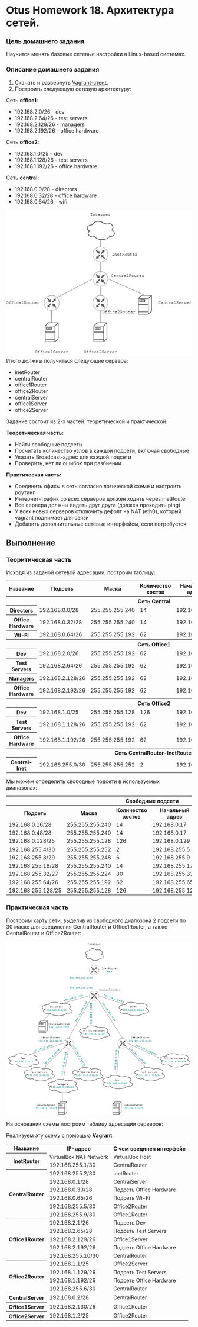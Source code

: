 # Otus Homework 18. Архитектура сетей.
### Цель домашнего задания
Научится менять базовые сетевые настройки в Linux-based системах.
### Описание домашнего задания
1. Скачать и развернуть [Vagrant-стенд](https://github.com/erlong15/otus-linux/tree/network)
2. Построить следующую сетевую архитектуру:
  
Сеть **office1**:  
- 192.168.2.0/26 - dev
- 192.168.2.64/26 - test servers
- 192.168.2.128/26 - managers
- 192.168.2.192/26 - office hardware

Сеть **office2**:  
- 192.168.1.0/25 - dev
- 192.168.1.128/26 - test servers
- 192.168.1.192/26 - office hardware

Сеть **central**:  
- 192.168.0.0/28 - directors
- 192.168.0.32/28 - office hardware
- 192.168.0.64/26 - wifi

![map 1](network_map_1.jpg)  
Итого должны получиться следующие сервера:
- inetRouter
- centralRouter
- office1Router
- office2Router
- centralServer
- office1Server
- office2Server
  
Задание состоит из 2-х частей: теоретической и практической.  
  
**Теоретическая часть:**
- Найти свободные подсети
- Посчитать количество узлов в каждой подсети, включая свободные
- Указать Broadcast-адрес для каждой подсети
- Проверить, нет ли ошибок при разбиении
  
**Практическая часть:**
- Соединить офисы в сеть согласно логической схеме и настроить роутинг
- Интернет-трафик со всех серверов должен ходить через inetRouter
- Все сервера должны видеть друг друга (должен проходить ping)
- У всех новых серверов отключить дефолт на NAT (eth0), который vagrant поднимает для связи
- Добавить дополнительные сетевые интерфейсы, если потребуется

## Выполнение
### Теоритическая часть
Исходя из заданой сетевой адресации, построим таблицу:
  
<table>
  <tr>
    <th>Название</th>
    <th>Подсеть</th>
    <th>Маска</th>
    <th>Количество хостов</th>
    <th>Начальный адрес</th>
    <th>Последний адрес</th>
    <th>Broadcast</th>
  </tr>
  <tr>
    <th colspan="7">Сеть Central</th>
  </tr>
  <tr>
    <th>Directors</th>
    <td>192.168.0.0/28</td>
    <td>255.255.255.240</td>
    <td>14</td>
    <td>192.168.0.1</td>
    <td>192.168.0.14</td>
    <td>192.168.0.15</td>
  </tr>
  <tr>
    <th>Office Hardware</th>
    <td>192.168.0.32/28</td>
    <td>255.255.255.240</td>
    <td>14</td>
    <td>192.168.0.33</td>
    <td>192.168.0.46</td>
    <td>192.168.0.47</td>
  </tr>
  <tr>
    <th>Wi-Fi</th>
    <td>192.168.0.64/26</td>
    <td>255.255.255.192</td>
    <td>62</td>
    <td>192.168.0.65</td>
    <td>192.168.0.126</td>
    <td>192.168.0.127</td>
  </tr>
  <tr>
    <th colspan="7">Сеть Office1</th>
  </tr>
  <tr>
    <th>Dev</th>
    <td>192.168.2.0/26</td>
    <td>255.255.255.192</td>
    <td>62</td>
    <td>192.168.0.1</td>
    <td>192.168.0.62</td>
    <td>192.168.0.63</td>
  </tr>
  <tr>
    <th>Test Servers</th>
    <td>192.168.2.64/26</td>
    <td>255.255.255.192</td>
    <td>62</td>
    <td>192.168.0.65</td>
    <td>192.168.0.126</td>
    <td>192.168.0.127</td>
  </tr>
  <tr>
    <th>Managers</th>
    <td>192.168.2.128/26</td>
    <td>255.255.255.192</td>
    <td>62</td>
    <td>192.168.0.129</td>
    <td>192.168.0.190</td>
    <td>192.168.0.191</td>
  </tr>
   <tr>
    <th>Office Hardware</th>
    <td>192.168.2.192/26</td>
    <td>255.255.255.192</td>
    <td>62</td>
    <td>192.168.0.193</td>
    <td>192.168.0.254</td>
    <td>192.168.0.255</td>
  </tr> 
  <tr>
    <th colspan="7">Сеть Office2</th>
  </tr>
  <tr>
    <th>Dev</th>
    <td>192.168.1.0/25</td>
    <td>255.255.255.128</td>
    <td>126</td>
    <td>192.168.1.1</td>
    <td>192.168.1.126</td>
    <td>192.168.1.127</td>
  </tr>
  <tr>
    <th>Test Servers</th>
    <td>192.168.1.128/26</td>
    <td>255.255.255.192</td>
    <td>62</td>
    <td>192.168.1.129</td>
    <td>192.168.1.190</td>
    <td>192.168.1.191</td>
  </tr>
   <tr>
    <th>Office Hardware</th>
    <td>192.168.1.192/26</td>
    <td>255.255.255.192</td>
    <td>62</td>
    <td>192.168.1.193</td>
    <td>192.168.1.254</td>
    <td>192.168.1.255</td>
  </tr> 
  <tr>
    <th colspan="7">Сеть CentralRouter-InetRouter</th>
  </tr>
  <tr>
    <th>Central-Inet</th>
    <td>192.168.255.0/30</td>
    <td>255.255.255.252</td>
    <td>2</td>
    <td>192.168.255.1</td>
    <td>192.168.255.2</td>
    <td>192.168.1.3</td>
  </tr>
</table>

Мы можем определить свободные подсети в используемых диапазонах:
  
<table>
<th colspan="7">Свободные подсети</th>
  <tr>
    <th>Подсеть</th>
    <th>Маска</th>
    <th>Количество хостов</th>
    <th>Начальный адрес</th>
    <th>Последний адрес</th>
    <th>Broadcast</th>
  </tr>
  <tr>
    <td>192.168.0.16/28</td>
    <td>255.255.255.240</td>
    <td>14</td>
    <td>192.168.0.17</td>
    <td>192.168.0.30</td>
    <td>192.168.0.31</td>
  </tr>
  <tr>
    <td>192.168.0.48/28</td>
    <td>255.255.255.240</td>
    <td>14</td>
    <td>192.168.0.17</td>
    <td>192.168.0.62</td>
    <td>192.168.0.63</td>
  </tr>  
    <tr>
    <td>192.168.0.128/25</td>
    <td>255.255.255.128</td>
    <td>126</td>
    <td>192.168.0.129</td>
    <td>192.168.0.254</td>
    <td>192.168.0.255</td>
  </tr>
  <tr>
    <td>192.168.255.4/30</td>
    <td>255.255.255.252</td>
    <td>2</td>
    <td>192.168.255.5</td>
    <td>192.168.255.6</td>
    <td>192.168.255.7</td>
  </tr>  
  <tr>
    <td>192.168.255.8/29</td>
    <td>255.255.255.248</td>
    <td>6</td>
    <td>192.168.255.9</td>
    <td>192.168.255.14</td>
    <td>192.168.255.15</td>
  </tr>  
  <tr>
    <td>192.168.255.16/28</td>
    <td>255.255.255.240</td>
    <td>14</td>
    <td>192.168.255.17</td>
    <td>192.168.255.30</td>
    <td>192.168.255.31</td>
  </tr>  
  <tr>
    <td>192.168.255.32/27</td>
    <td>255.255.255.224</td>
    <td>30</td>
    <td>192.168.255.33</td>
    <td>192.168.255.62</td>
    <td>192.168.255.63</td>
  </tr>  
  <tr>
    <td>192.168.255.64/26</td>
    <td>255.255.255.192</td>
    <td>62</td>
    <td>192.168.255.65</td>
    <td>192.168.255.126</td>
    <td>192.168.255.127</td>
  </tr>  
  <tr>
    <td>192.168.255.128/25</td>
    <td>255.255.255.128</td>
    <td>126</td>
    <td>192.168.255.129</td>
    <td>192.168.255.254</td>
    <td>192.168.255.255</td>
  </tr>  
</table>

### Практическая часть
Построим карту сети, выделив из свободного диапозона 2 подсети по 30 маске для соединения CentralRouter и Office1Router, а также CentralRouter и Office2Router:  
  
![map 2](network_map_2.jpg)

  
На основании схемы построим таблицу адресации серверов:
<table>
  <tr>
    <th>Название</th>
    <th>IP-адрес</th>
    <th>С чем соединен интерфейс</th>
  </tr>
  <tr>
    <th rowspan="2">InetRouter</th>
    <td>VirtualBox NAT Network</td>
    <td>VirtualBox Host</td>
  </tr>
  <tr>
    <td>192.168.255.1/30</td>
    <td>CentralRouter</td>
  </tr>  
    <tr>
    <th rowspan="6">CentralRouter</th>
    <td>192.168.255.2/30</td>
    <td>InetRouter</td>
  </tr>
  <tr>
    <td>192.168.0.1/28</td>
    <td>CentralServer</td>
  </tr>  
  <tr>
    <td>192.168.0.33/28</td>
    <td>Подсеть Office Hardware</td>
  </tr>  
   <tr>
    <td>192.168.0.65/26</td>
     <td>Подсеть Wi-Fi</td>
  </tr>
  <tr>
    <td>192.168.255.5/30</td>
     <td>Office2Router</td>
  </tr>
  <tr>
    <td>192.168.255.9/30</td>
     <td>Office1Router</td>
  </tr>
  <tr>
    <th rowspan="5">Office1Router</th>
    <td>192.168.2.1/26</td>
    <td>Подсеть Dev</td>
  </tr>
  <tr>
    <td>192.168.2.65/28</td>
    <td>Подсеть Test Servers</td>
  </tr>
  <tr>
    <td>192.168.2.129/26</td>
    <td>Office1Server</td>
  </tr>
  <tr>
    <td>192.168.2.192/26</td>
    <td>Подсеть Office Hardware</td>
  </tr>
  <tr>
    <td>192.168.255.10/30</td>
     <td>CentralRouter</td>
  </tr>
  <tr>
    <th rowspan="4">Office2Router</th>
    <td>192.168.1.1/25</td>
    <td>Office2Server</td>
  </tr>
  <tr>
    <td>192.168.1.129/26</td>
    <td>Подсеть Test Servers</td>
  </tr>
  <tr>
    <td>192.168.1.192/26</td>
    <td>Подсеть Office Hardware</td>
  </tr>
  <tr>
    <td>192.168.255.6/30</td>
     <td>CentralRouter</td>
  </tr>
  <tr>
    <th>CentralServer</th>
    <td>192.168.0.2/28</td>
    <td>CentralRouter</td>
  </tr>
  <tr>
    <th>Office1Server</th>
    <td>192.168.2.130/26</td>
    <td>Office1Router</td>
  </tr>
  <tr>
    <th>Office2Server</th>
    <td>192.168.1.2/25</td>
    <td>Office2Router</td>
  </tr>

Реализуем эту схему с помощью **Vagrant**.  
